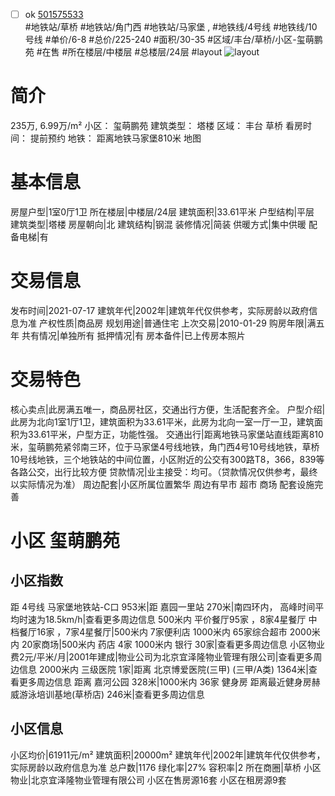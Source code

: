 - [ ] ok [501575533](https://bj.5i5j.com/ershoufang/501575533.html)  
 #地铁站/草桥 #地铁站/角门西 #地铁站/马家堡 ,  #地铁线/4号线 #地铁线/10号线
#单价/6-8 #总价/225-240 #面积/30-35   #区域/丰台/草桥/小区-玺萌鹏苑 #在售 #所在楼层/中楼层 #总楼层/24层 #layout 
![layout](http://image2a.5i5j.com/bdir/layout/287993.jpg_P5.jpg) 
# 简介 
 235万,  6.99万/m² 
小区： 玺萌鹏苑
建筑类型： 塔楼
区域： 丰台 草桥
看房时间： 提前预约
地铁： 距离地铁马家堡810米 地图
# 基本信息 
 房屋户型|1室0厅1卫
所在楼层|中楼层/24层
建筑面积|33.61平米
户型结构|平层
建筑类型|塔楼
房屋朝向|北
建筑结构|钢混
装修情况|简装
供暖方式|集中供暖
配备电梯|有
# 交易信息 
 发布时间|2021-07-17
建筑年代|2002年|建筑年代仅供参考，实际房龄以政府信息为准
产权性质|商品房
规划用途|普通住宅
上次交易|2010-01-29
购房年限|满五年
共有情况|单独所有
抵押情况|有
房本备件|已上传房本照片
# 交易特色 
 核心卖点|此房满五唯一，商品房社区，交通出行方便，生活配套齐全。
户型介绍|此房为北向1室1厅1卫，建筑面积为33.61平米，此房为北向一室一厅一卫，建筑面积为33.61平米，户型方正，功能性强。
交通出行|距离地铁马家堡站直线距离810米，玺萌鹏苑紧邻南三环，位于马家堡4号线地铁，角门西4号10号线地铁，草桥10号线地铁，三个地铁站的中间位置，小区附近的公交有300路T8，366，839等各路公交，出行比较方便
贷款情况|业主接受：均可。（贷款情况仅供参考，最终以实际情况为准）
周边配套|小区所属位置繁华  周边有早市  超市  商场  配套设施完善
# 小区 玺萌鹏苑
## 小区指数 
 距 4号线 马家堡地铁站-C口 953米|距 嘉园一里站 270米|南四环内， 高峰时间平均时速为18.5km/h|查看更多周边信息
500米内 平价餐厅95家 ，8家4星餐厅
中档餐厅16家 ，7家4星餐厅|500米内 7家便利店
1000米内 65家综合超市
2000米内 20家商场|500米内 药店 4家
1000米内 银行 30家|查看更多周边信息
小区物业费2元/平米/月|2001年建成|物业公司为北京宜泽隆物业管理有限公司|查看更多周边信息
2000米内 三级医院 1家|距离 北京博爱医院(三甲) (三甲/A类) 1364米|查看更多周边信息
距离 嘉河公园 328米|1000米内 36家 健身房
距离最近健身房赫威游泳培训基地(草桥店) 246米|查看更多周边信息
## 小区信息 
 小区均价|61911元/m²
建筑面积|20000m²
建筑年代|2002年|建筑年代仅供参考，实际房龄以政府信息为准
总户数|1176
绿化率|27%
容积率|2
所在商圈|草桥
小区物业|北京宜泽隆物业管理有限公司
小区在售房源16套
小区在租房源9套
